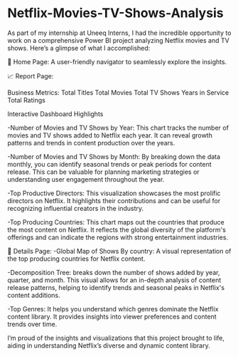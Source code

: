 # Netflix-Movies-TV-Shows-Analysis
As part of my internship at Uneeq Interns, I had the incredible opportunity to work on a comprehensive Power BI project analyzing Netflix movies and TV shows. Here’s a glimpse of what I accomplished:

🌟 Home Page: A user-friendly navigator to seamlessly explore the insights.

📈 Report Page:

Business Metrics:
Total Titles
Total Movies
Total TV Shows
Years in Service
Total Ratings

Interactive Dashboard Highlights

-Number of Movies and TV Shows by Year:
This chart tracks the number of movies and TV shows added to Netflix each year. It can reveal growth patterns and trends in content production over the years.

-Number of Movies and TV Shows by Month:
By breaking down the data monthly, you can identify seasonal trends or peak periods for content release. This can be valuable for planning marketing strategies or understanding user engagement throughout the year.

-Top Productive Directors:
This visualization showcases the most prolific directors on Netflix. It highlights their contributions and can be useful for recognizing influential creators in the industry.

-Top Producing Countries:
This chart maps out the countries that produce the most content on Netflix. It reflects the global diversity of the platform's offerings and can indicate the regions with strong entertainment industries.

📝 Details Page: 
-Global Map of Shows By country:
A visual representation of the top producing countries for Netflix content.

-Decomposition Tree:
 breaks down the number of shows added by year, quarter, and month. This visual allows for an in-depth analysis of content release patterns, helping to identify trends and seasonal peaks in Netflix's content additions.

-Top Genres:
It helps you understand which genres dominate the Netflix content library. It provides insights into viewer preferences and content trends over time.

I’m proud of the insights and visualizations that this project brought to life, aiding in understanding Netflix’s diverse and dynamic content library. 


